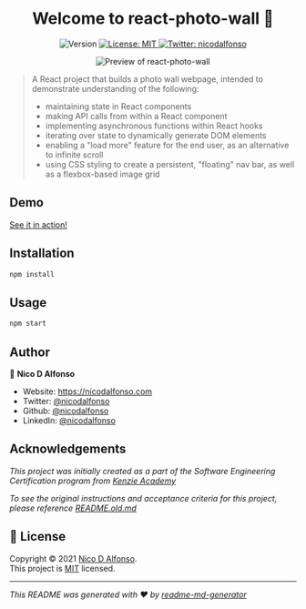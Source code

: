 <h1 align="center">Welcome to react-photo-wall 👋</h1>
<p align="center">
  <img alt="Version" src="https://img.shields.io/badge/version-0.1.0-blue.svg?cacheSeconds=2592000" />
  <a href="https://mit-license.org/" target="_blank">
    <img alt="License: MIT" src="https://img.shields.io/badge/License-MIT-yellow.svg" />
  </a>
  <a href="https://twitter.com/nicodalfonso" target="_blank">
    <img alt="Twitter: nicodalfonso" src="https://img.shields.io/twitter/follow/nicodalfonso.svg?style=social" />
  </a>
</p>
<p align="center">
  <img alt="Preview of react-photo-wall" src="./preview.gif" />
</p>

> A React project that builds a photo wall webpage, intended to demonstrate understanding of the following:
>
> - maintaining state in React components
> - making API calls from within a React component
> - implementing asynchronous functions within React hooks
> - iterating over state to dynamically generate DOM elements
> - enabling a "load more" feature for the end user, as an alternative to infinite scroll
> - using CSS styling to create a persistent, "floating" nav bar, as well as a flexbox-based image grid

## Demo

[See it in action!](https://nicodalfonso.github.io/photo-wall)

## Installation

```sh
npm install
```

## Usage

```sh
npm start
```

## Author

👤 **Nico D Alfonso**

- Website: https://nicodalfonso.com
- Twitter: [@nicodalfonso](https://twitter.com/nicodalfonso)
- Github: [@nicodalfonso](https://github.com/nicodalfonso)
- LinkedIn: [@nicodalfonso](https://linkedin.com/in/nicodalfonso)

## Acknowledgements

_This project was initially created as a part of the Software Engineering Certification program from [Kenzie Academy](https://kenzie.academy)_

_To see the original instructions and acceptance criteria for this project, please reference [README.old.md](https://github.com/nicodalfonso/photo-wall/blob/master/README.md)_

## 📝 License

Copyright © 2021 [Nico D Alfonso](https://github.com/nicodalfonso).<br />
This project is [MIT](https://mit-license.org/) licensed.

---

_This README was generated with ❤️ by [readme-md-generator](https://github.com/kefranabg/readme-md-generator)_
